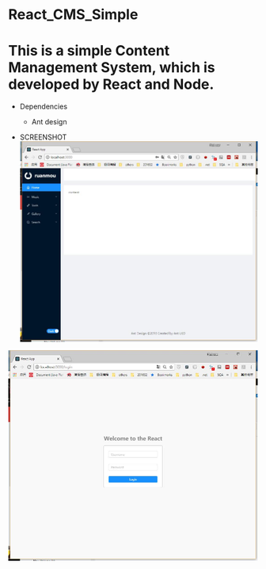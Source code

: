 # React_CMS_Simple
# This is a simple Content Management System, which is developed by React and Node. 

+ Dependencies
    + Ant design
    

+ SCREENSHOT
![image](https://github.com/fishinsea2014/React_CMS_Simple/blob/master/screenshot/home.jpg)

![image](https://github.com/fishinsea2014/React_CMS_Simple/blob/master/screenshot/login.jpg)
